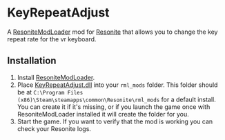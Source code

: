 # KeyRepeatAdjust

A [ResoniteModLoader](https://github.com/resonite-modding-group/ResoniteModLoader) mod for [Resonite](https://resonite.com/) that allows you to change the key repeat rate for the vr keyboard.

## Installation
1. Install [ResoniteModLoader](https://github.com/resonite-modding-group/ResoniteModLoader).
1. Place [KeyRepeatAdjust.dll](https://github.com/art0007i/KeyRepeatAdjust/releases/latest/download/KeyRepeatAdjust.dll) into your `rml_mods` folder. This folder should be at `C:\Program Files (x86)\Steam\steamapps\common\Resonite\rml_mods` for a default install. You can create it if it's missing, or if you launch the game once with ResoniteModLoader installed it will create the folder for you.
1. Start the game. If you want to verify that the mod is working you can check your Resonite logs.